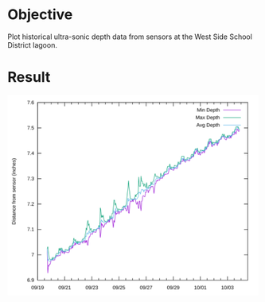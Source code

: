 # Objective

Plot historical ultra-sonic depth data from sensors at the West Side School
District lagoon.

# Result

![Lagoon data plot](result.svg)
